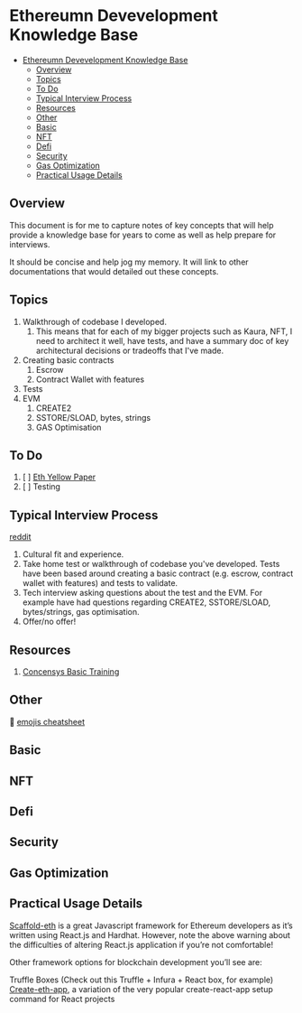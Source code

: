 # Ethereumn Devevelopment Knowledge Base

- [Ethereumn Devevelopment Knowledge Base](#ethereumn-devevelopment-knowledge-base)
  - [Overview](#overview)
  - [Topics](#topics)
  - [To Do](#to-do)
  - [Typical Interview Process](#typical-interview-process)
  - [Resources](#resources)
  - [Other](#other)
  - [Basic](#basic)
  - [NFT](#nft)
  - [Defi](#defi)
  - [Security](#security)
  - [Gas Optimization](#gas-optimization)
  - [Practical Usage Details](#practical-usage-details)

## Overview

This document is for me to capture notes of key concepts that will help provide a knowledge base for years to come as well as help prepare for interviews.

It should be concise and help jog my memory.
It will link to other documentations that would detailed out these concepts.

## Topics

1. Walkthrough of codebase I developed.
   1. This means that for each of my bigger projects such as Kaura, NFT, I need to architect it well, have tests, and have a summary doc of key architectural decisions or tradeoffs that I've made.
2. Creating basic contracts
   1. Escrow
   2. Contract Wallet with features
3. Tests
4. EVM
   1. CREATE2
   2. SSTORE/SLOAD, bytes, strings
   3. GAS Optimisation

## To Do

1. [ ] [Eth Yellow Paper](https://ethereum.github.io/yellowpaper/paper.pdf)
2. [ ] Testing

## Typical Interview Process

[reddit](https://www.reddit.com/r/ethdev/comments/pf09ke/what_are_ethdev_job_interviews_like/)

1. Cultural fit and experience.
2. Take home test or walkthrough of codebase you've developed. Tests have been based around creating a basic contract (e.g. escrow, contract wallet with features) and tests to validate.
3. Tech interview asking questions about the test and the EVM. For example have had questions regarding CREATE2, SSTORE/SLOAD, bytes/strings, gas optimisation.
4. Offer/no offer!

## Resources

1. [Concensys Basic Training](https://github.com/ConsenSys-Academy/basic-training)

## Other

:scroll: [emojis cheatsheet](https://www.webfx.com/tools/emoji-cheat-sheet/)

## Basic

## NFT

## Defi

## Security

## Gas Optimization

## Practical Usage Details

[Scaffold-eth](https://github.com/austintgriffith/scaffold-eth) is a great Javascript framework for Ethereum developers as it’s written using React.js and Hardhat. However, note the above warning about the difficulties of altering React.js application if you’re not comfortable!

Other framework options for blockchain development you’ll see are:

Truffle Boxes (Check out this Truffle + Infura + React box, for example)
[Create-eth-app](https://github.com/paulrberg/create-eth-app), a variation of the very popular create-react-app setup command for React projects

